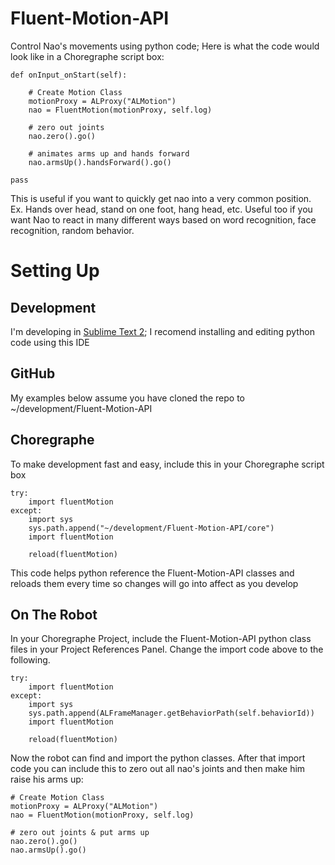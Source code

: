 Fluent-Motion-API
=================

Control Nao's movements using python code; Here is what the code would look like in a Choregraphe script box:

	def onInput_onStart(self):

    	# Create Motion Class
    	motionProxy = ALProxy("ALMotion")
    	nao = FluentMotion(motionProxy, self.log)

     	# zero out joints
     	nao.zero().go()

     	# animates arms up and hands forward
     	nao.armsUp().handsForward().go()
 
	pass

This is useful if you want to quickly get nao into a very common position.  Ex. Hands over head, stand on one foot, hang head, etc.  Useful too if you want Nao to react in many different ways based on word recognition, face recognition, random behavior.


Setting Up
=================

Development
-----------
I'm developing in [Sublime Text 2](http://www.sublimetext.com/2 "Sublime Text 2"); I recomend installing and editing python code using this IDE

GitHub
-----------
My examples below assume you have cloned the repo to ~/development/Fluent-Motion-API

Choregraphe
-----------
To make development fast and easy, include this in your Choregraphe script box

	try:
    	import fluentMotion
    except:
    	import sys
        sys.path.append("~/development/Fluent-Motion-API/core")
        import fluentMotion

        reload(fluentMotion)

This code helps python reference the Fluent-Motion-API classes and reloads them every time so changes will go into affect as you develop

On The Robot
------------
In your Choregraphe Project, include the Fluent-Motion-API python class files in your Project References Panel.  Change the import code above to the following.

	try:
    	import fluentMotion
    except:
    	import sys
        sys.path.append(ALFrameManager.getBehaviorPath(self.behaviorId))
        import fluentMotion

        reload(fluentMotion)

 Now the robot can find and import the python classes.  After that import code you can include this to zero out all nao's joints and then make him raise his arms up:

    # Create Motion Class
    motionProxy = ALProxy("ALMotion")
    nao = FluentMotion(motionProxy, self.log)

    # zero out joints & put arms up
    nao.zero().go()
    nao.armsUp().go()

